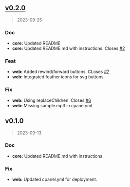 
<a name="v0.2.0"></a>
## [v0.2.0](https://git.aleyoscar.com/emet/eplayer/compare/v0.1.0...v0.2.0)

> 2023-09-25

### Doc

* **core:** Updated README
* **core:** Updated README.md with instructions. Closes [#2](https://git.aleyoscar.com/emet/eplayer/issues/2)

### Feat

* **web:** Added rewind/forward buttons. CLoses [#7](https://git.aleyoscar.com/emet/eplayer/issues/7)
* **web:** Integrated feather icons for svg buttons

### Fix

* **web:** Using replaceChildren. Closes [#6](https://git.aleyoscar.com/emet/eplayer/issues/6)
* **web:** Missing sample.mp3 in cpane.yml


<a name="v0.1.0"></a>
## v0.1.0

> 2023-09-13

### Doc

* **core:** Updated README.md with instructions

### Fix

* **web:** Updated cpanel.yml for deployment.

